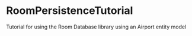 # RoomPersistenceTutorial
Tutorial for using the Room Database library using an Airport entity model
